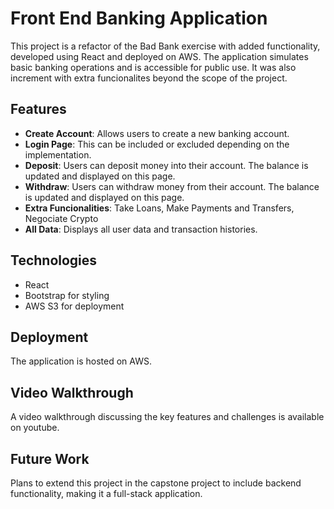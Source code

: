 # Front End Banking Application

This project is a refactor of the Bad Bank exercise with added functionality, developed using React and deployed on AWS. The application simulates basic banking operations and is accessible for public use. It was also increment with extra funcionalites beyond the scope of the project.

## Features

- **Create Account**: Allows users to create a new banking account.
- **Login Page**: This can be included or excluded depending on the implementation.
- **Deposit**: Users can deposit money into their account. The balance is updated and displayed on this page.
- **Withdraw**: Users can withdraw money from their account. The balance is updated and displayed on this page.
- **Extra Funcionalities**: Take Loans, Make Payments and Transfers, Negociate Crypto
- **All Data**: Displays all user data and transaction histories.

## Technologies

- React
- Bootstrap for styling
- AWS S3 for deployment

## Deployment

The application is hosted on AWS.

## Video Walkthrough

A video walkthrough discussing the key features and challenges is available on youtube.

## Future Work

Plans to extend this project in the capstone project to include backend functionality, making it a full-stack application.

